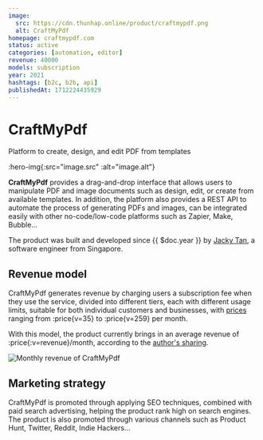 ```yaml
---
image:
  src: https://cdn.thunhap.online/product/craftmypdf.png
  alt: CraftMyPdf
homepage: craftmypdf.com
status: active
categories: [automation, editor]
revenue: 40000
models: subscription
year: 2021
hashtags: [b2c, b2b, api]
publishedAt: 1712224435929
---
```


# CraftMyPdf

Platform to create, design, and edit PDF from templates

:hero-img{:src="image.src" :alt="image.alt"}

__CraftMyPdf__ provides a drag-and-drop interface that allows users to manipulate PDF and image documents such as design, edit, or create from available templates. In addition, the platform also provides a REST API to automate the process of generating PDFs and images, can be integrated easily with other no-code/low-code platforms such as Zapier, Make, Bubble...

The product was built and developed since {{ $doc.year }} by [Jacky Tan](https://twitter.com/imbktan), a software engineer from Singapore.

## Revenue model

CraftMyPdf generates revenue by charging users a subscription fee when they use the service, divided into different tiers, each with different usage limits, suitable for both individual customers and businesses, with [prices](https://craftmypdf.com/pricing/) ranging from :price{v=35} to :price{v=259} per month.

With this model, the product currently brings in an average revenue of :price{:v=revenue}/month, according to the [author's sharing](https://twitter.com/imbktan/status/1757999278600097980).

![Monthly revenue of CraftMyPdf](https://pbs.twimg.com/media/GGWq1D8aQAAx9XX?format=jpg&name=900x900)

## Marketing strategy

CraftMyPdf is promoted through applying SEO techniques, combined with paid search advertising, helping the product rank high on search engines. The product is also promoted through various channels such as Product Hunt, Twitter, Reddit, Indie Hackers...
